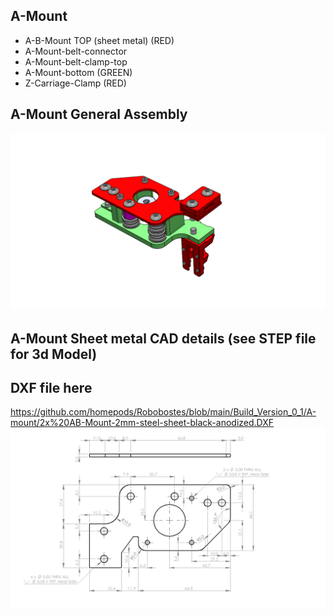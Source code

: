 ## A-Mount
  - A-B-Mount TOP (sheet metal) (RED)
  - A-Mount-belt-connector
  - A-Mount-belt-clamp-top
  - A-Mount-bottom (GREEN)
  - Z-Carriage-Clamp (RED)
  
## A-Mount General Assembly
![Robobostes](A-Mount.png)
## A-Mount Sheet metal CAD details (see STEP file for 3d Model)
## DXF file here 
https://github.com/homepods/Robobostes/blob/main/Build_Version_0_1/A-mount/2x%20AB-Mount-2mm-steel-sheet-black-anodized.DXF 
![Robobostes](A-Mount-top-CAD.png)
